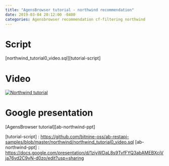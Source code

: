 ```yaml
---
title: "AgensBrowser tutorial - northwind recommendation"
date: 2019-03-04 20:12:00 -0400
categories: Agensbrowser recommendation cf-filtering northwind
---
```


# Script

[northwind_tutorial0_video.sql][tutorial-script]

# Video

[![Northwind tutorial](https://img.youtube.com/vi/4WI1DkADBN4/0.jpg)](https://youtu.be/4WI1DkADBN4?t=0s) 

# Google presentation

[AgensBrowser tutorial][ab-northwind-ppt]

[tutorial-script] : https://github.com/bitnine-oss/ab-restapi-samples/blob/master/northwind/northwind_tutorial0_video.sql
[ab-northwind-ppt] : https://docs.google.com/presentation/d/1ziyWDaL8s9TvfFYQ3abAMEBXcjVja76vd2C9vN-d0zo/edit?usp=sharing
